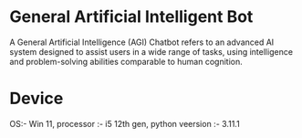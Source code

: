 # General Artificial Intelligent Bot

A General Artificial Intelligence (AGI) Chatbot refers to an advanced AI system designed to assist users in a wide range of tasks, using intelligence and problem-solving abilities comparable to human cognition.

# Device

OS:- Win 11,
processor :- i5 12th gen,
python veersion :- 3.11.1

